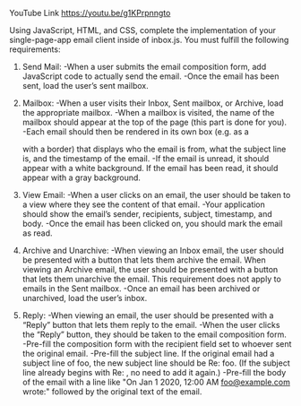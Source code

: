 YouTube Link https://youtu.be/g1KPrpnngto

Using JavaScript, HTML, and CSS, complete the implementation of your single-page-app email client inside of inbox.js. You must fulfill the following requirements:

1. Send Mail: 
-When a user submits the email composition form, add JavaScript code to actually send the email.
-Once the email has been sent, load the user’s sent mailbox.

2. Mailbox: 
-When a user visits their Inbox, Sent mailbox, or Archive, load the appropriate mailbox.
-When a mailbox is visited, the name of the mailbox should appear at the top of the page (this part is done for you).
-Each email should then be rendered in its own box (e.g. as a <div> with a border) that displays who the email is from, what the subject line is, and the timestamp of the email.
-If the email is unread, it should appear with a white background. If the email has been read, it should appear with a gray background.

3. View Email: 
-When a user clicks on an email, the user should be taken to a view where they see the content of that email.
-Your application should show the email’s sender, recipients, subject, timestamp, and body.
-Once the email has been clicked on, you should mark the email as read.

4. Archive and Unarchive: 
-When viewing an Inbox email, the user should be presented with a button that lets them archive the email. When viewing an Archive email, the user should be presented with a button that lets them unarchive the email. This requirement does not apply to emails in the Sent mailbox.
-Once an email has been archived or unarchived, load the user’s inbox.

5. Reply: 
-When viewing an email, the user should be presented with a “Reply” button that lets them reply to the email.
-When the user clicks the “Reply” button, they should be taken to the email composition form.
-Pre-fill the composition form with the recipient field set to whoever sent the original email.
-Pre-fill the subject line. If the original email had a subject line of foo, the new subject line should be Re: foo. (If the subject line already begins with Re: , no need to add it again.)
-Pre-fill the body of the email with a line like "On Jan 1 2020, 12:00 AM foo@example.com wrote:" followed by the original text of the email.